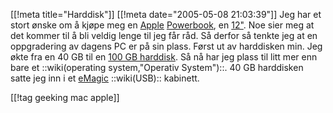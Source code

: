 [[!meta  title="Harddisk"]]
[[!meta  date="2005-05-08 21:03:39"]]
Jeg har et stort ønske om å kjøpe meg en <a href="http://www.apple.no">Apple</a> <a href="http://www.apple.com/no/powerbook/">Powerbook</a>, en <a href="http://www.apple.com/no/powerbook/index12.html">12"</a>. Noe sier meg at det kommer til å bli veldig lenge til jeg får råd. Så derfor så tenkte jeg at en oppgradering av dagens PC er på sin plass. Først ut av harddisken min. Jeg økte fra en 40 GB til en <a href="http://www.seagate.com/cda/products/discsales/marketing/detail/0,1081,635,00.html">100 GB harddisk</a>. Så nå har jeg plass til litt mer enn bare et ::wiki(operating system,"Operativ System")::. 40 GB harddisken satte jeg inn i et <a href="http://www.emagictech.com.tw/fd2254-1.htm">eMagic</a> ::wiki(USB):: kabinett.

[[!tag  geeking mac apple]]